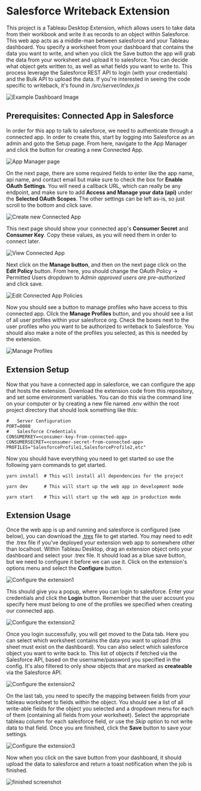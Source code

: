 # Salesforce Writeback Extension
This project is a Tableau Desktop Extension, which allows users to take data from their workbook and write it as records to an object within Salesforce.  This web app acts as a middle-man between salesforce and your Tableau dashboard.  You specify a worksheet from your dashboard that contains the data you want to write, and when you click the Save button the app will grab the data from your worksheet and upload it to salesforce.  You can decide what object gets written to, as well as what fields you want to write to.  This process leverage the Salesforce REST API to login (with your credentials) and the Bulk API to upload the data.  If you're interested in seeing the code specific to writeback, it's found in */src/server/index.js*

![Example Dashboard Image](/screenshots/dashboard.png)

## Prerequisites: Connected App in Salesforce
In order for this app to talk to salesforce, we need to authenticate through a connected app.  In order to create this, start by logging into Salesforce as an admin and goto the Setup page.  From here, navigate to the App Manager and click the button for creating a new Connected App.

![App Manager page](/screenshots/connectedApp1.png)

On the next page, there are some required fields to enter like the app name, api name, and contact email but make sure to check the box for **Enable OAuth Settings**.  You will need a callback URL, which can really be any endpoint, and make sure to add **Access and Manage your data (api)** under the **Selected OAuth Scopes**.  The other settings can be left as-is, so just scroll to the bottom and click save.

![Create new Connected App](/screenshots/connectedApp2.png)

This next page should show your connected app's **Consumer Secret** and **Consumer Key**.  Copy these values, as you will need them in order to connect later. 

![View Connected App](/screenshots/connectedApp3.png)

Next click on the **Manage button**, and then on the next page click on the **Edit Policy** button.  From here, you should change the OAuth Policy -> Permitted Users dropdown to *Admin approved users are pre-authorized* and click save.  

![Edit Connected App Policies](/screenshots/connectedApp4.png)

Now you should see a button to manage profiles who have access to this connected app.  Click the **Manage Profiles** button, and you should see a list of all user profiles within your salesforce org.  Check the boxes next to the user profiles who you want to be authorized to writeback to Salesforce.  You should also make a note of the profiles you selected, as this is needed by the extension.

![Manage Profiles](/screenshots/connectedApp5.png)

## Extension Setup
Now that you have a connected app in salesforce, we can configure the app that hosts the extension.  Download the extension code from this repository, and set some environment variables.  You can do this via the command line on your computer or by creating a new file named .env within the root project directory that should look something like this:

```
#	Server Configuration
PORT=8080
#	Salesforce Credentials
CONSUMERKEY=<consumer-key-from-connected-app>
CONSUMERSECRET=<consumer-secret-from-connected-app>
PROFILES="SalesforceProfile1,SalesforceProfile2,etc"
```

Now you should have everything you need to get started so use the following yarn commands to get started.

```
yarn install  # This will install all dependencies for the project

yarn dev      # This will start up the web app in development mode

yarn start    # This will start up the web app in production mode
```

## Extension Usage
Once the web app is up and running and salesforce is configured (see below), you can download the [.trex](https://raw.githubusercontent.com/takashibinns/tableau-extension-salesforce-writeback/master/tableau_files/SF-Writeback-Extension.trex) file to get started.  You may need to edit the .trex file if you've deployed your extension web app to somewhere other than localhost.  Within Tableau Desktop, drag an extension object onto your dashboard and select your .trex file.  It should load as a blue save button, but we need to configure it before we can use it.  Click on the extension's options menu and select the **Configure** button.  

![Configure the extension1](/screenshots/extension-config.png)

This should give you a popup, where you can login to salesforce.  Enter your credentials and click the **Login** button.  Remember that the user account you specify here must belong to one of the profiles we specified when creating our connected app.

![Configure the extension2](/screenshots/config-login.png)

Once you login successfully, you will get moved to the Data tab.  Here you can select which worksheet contains the data you want to upload (this sheet must exist on the dashboard).  You can also select which salesforce object you want to write back to.  This list of objects if fetched via the Salesforce API, based on the username/password you specified in the config.  It's also filtered to only show objects that are marked as **createable** via the Salesforce API.

![Configure the extension2](/screenshots/config-data.png)

On the last tab, you need to specify the mapping between fields from your tableau worksheet to fields within the object.  You should see a list of all write-able fields for the object you selected and a dropdown menu for each of them (containing all fields from your worksheet).  Select the appropriate tableau column for each salesforce field, or use the *Skip* option to not write data to that field.  Once you are finished, click the **Save** button to save your settings.  

![Configure the extension3](/screenshots/config-mapping.png)

Now when you click on the save button from your dashboard, it should upload the data to salesforce and return a toast notification when the job is finished.

![finished screenshot](/screenshots/toast-success.png)
